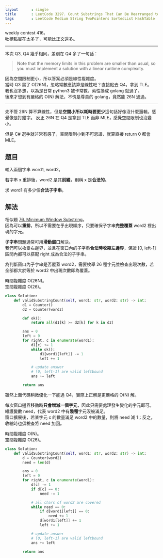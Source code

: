 ```yaml
---
layout      : single
title       : LeetCode 3297. Count Substrings That Can Be Rearranged to Contain a String I
tags        : LeetCode Medium String TwoPointers SortedList HashTable
---
```

weekly contest 416。  
吐槽點實在太多了，可能比正文還多。  

---

本次 Q3, Q4 幾乎相同，差別在 Q4 多了一句話：  
> Note that the memory limits in this problem are smaller than usual, so you must implement a solution with a linear runtime complexity.  

因為空間限制更小，所以答案必須是線性複雜度。  
當時 Q3 寫了 O(26N)，忽略常數應該算是線性吧？直接貼去 Q4，拿到 TLE。  
我也沒多想，以為是日常 python3 被卡常數，索性換成 golang 就過了。  
後來才想到有嚴格的 O(N) 解法，不愧是尊貴的 golang，竟然能 26N 通過。  

---

先不管 26N 算不算線性，但是**空間小所以耗時要更少**這句話好像沒什麼邏輯。感覺像是打錯字。
反正 26N 在 Q4 是拿到 TLE 而非 MLE，感覺空間限制也沒變小。  

但是 C# 選手就非常有感了，空間限制小到不可思議，就算直接 return 0 都會 MLE。  

## 題目

輸入兩個字串 word1, word2。  

若字串 x 重排後，word2 是其**前綴**，則稱 x 是**合法的**。  

求 word1 有多少個**合法子字串**。  

## 解法

相似題 [76. Minimum Window Substring](https://leetcode.com/problems/minimum-window-substring/)。  
因為可以**重排**，所以不需要在乎出現順序，只要確保子字串**完整覆蓋** word2 裡出現的字元。  

**子字串**問題通常可用**滑動窗口**解決。  
我們可以枚舉右邊界，並且在窗口內的子字串**合法時收縮左邊界**，保證 [0, left-1] 區間內都可以搭配 right 成為合法的子字串。  

為判斷窗口內子字串是否覆蓋 word2，需要枚舉 26 種字元並檢查出現次數，若全部都大於等於 word2 中出現次數即為覆蓋。  

時間複雜度 O(26N)。  
空間複雜度 O(26)。  

```python
class Solution:
    def validSubstringCount(self, word1: str, word2: str) -> int:
        d1 = Counter()
        d2 = Counter(word2)

        def ok():
            return all(d1[k] >= d2[k] for k in d2)

        ans = 0
        left = 0
        for right, c in enumerate(word1):
            d1[c] += 1
            while ok():
                d1[word1[left]] -= 1
                left += 1

            # update answer
            # [0, left-1] are valid leftbound
            ans += left 

        return ans
```

雖然上面代碼稍微優化一下能過 Q4，實際上正解是更嚴格的 O(N) 解。  

每次窗口邊界移動時**只會增減一個字元**，因此只需要處理發生變化的字元即可。  
維護變數 need，代表 word2 中有**幾種**字元沒被滿足。  
窗口擴展後，若某字元 c 的數量滿足 word2 中的數量，則將 need 減 1；反之，收縮時也須檢查將 need 加回。  

時間複雜度 O(N)。  
空間複雜度 O(26)。  

```python
class Solution:
    def validSubstringCount(self, word1: str, word2: str) -> int:
        d = Counter(word2)
        need = len(d)

        ans = 0
        left = 0
        for right, c in enumerate(word1):
            d[c] -= 1
            if d[c] == 0:
                need -= 1

            # all chars of word2 are covered
            while need == 0: 
                if d[word1[left]] == 0:
                    need += 1
                d[word1[left]] += 1
                left += 1

            # update answer
            # [0, left-1] are valid leftbound
            ans += left 

        return ans
```
